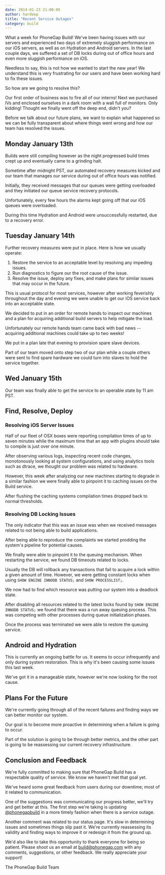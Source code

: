 ```yaml
---
date: 2014-01-23 21:00:05
author: hardeep
title: "Recent Service Outages"
category: build
---
```


What a week for PhoneGap Build! We've been having issues with our servers and experienced two days of extremely sluggish performance on our iOS servers, as well as on Hydration and Android servers. In the last couple days, we suffered a set of DB locks during out of office hours and even more sluggish performance on iOS.

Needless to say, this is not how we wanted to start the new year! We understand this is very frustrating for our users and have been working hard to fix these issues. 

So how are we going to resolve this?

Our first order of business was to fire all of our interns! Next we purchased IVs and enclosed ourselves in a dark room with a wall full of monitors. Only kidding! Thought we finally went off the deep end, didn't you?

Before we talk about our future plans, we want to explain what happened so we can be fully transparent about where things went wrong and how our team has resolved the issues.
<!-- end-slug -->

## Monday January 13th

Builds were still compiling however as the night progressed build times crept up and eventually came to a grinding halt.

Sometime after midnight PST, our automated recovery measures kicked and our team that manages our service during out of office hours was notified.

Initially, they received messages that our queues were getting overloaded and they initiated our queue service recovery protocols.

Unfortunately, every few hours the alarms kept going off that our iOS queues were overloaded.

During this time Hydration and Android were unsuccessfully restarted, due to a recovery error.

## Tuesday January 14th

Further recovery measures were put in place. Here is how we usually operate:

1. Restore the service to an acceptable level by resolving any impeding issues.
2. Run diagnostics to figure our the root cause of the issue.
3. Resolve the issue, deploy any fixes, and make plans for similar issues that may occur in the future.

This is usual protocol for most services, however after working feverishly throughout the day and evening we were unable to get our iOS service back into an acceptable state.

We decided to put in an order for remote hands to inspect our machines and a plan for acquiring additional build servers to help mitigate the load.

Unfortunately our remote hands team came back with bad news -- acquiring additional machines could take up to two weeks!

We put in a plan late that evening to provision spare slave devices.

Part of our team moved onto step two of our plan while a couple others were sent to find spare hardware we could turn into slaves to hold the service together.

## Wed January 15th

Our team was finally able to get the service to an operable state by 11 am PST.

## Find, Resolve, Deploy

### Resolving iOS Server Issues

Half of our fleet of OSX boxes were reporting compilation times of up to seven minutes while the maximum time that an app with plugins should take to compile is just over one minute.

After observing various logs, inspecting recent code changes, monotonously looking at system configurations, and using analytics tools such as dtrace, we thought our problem was related to hardware.

However, this week after analyzing our new machines starting to degrade in a similar fashion we were finally able to pinpoint it to caching issues on the Build service.

After flushing the caching systems compilation times dropped back to normal thresholds.

### Resolving DB Locking Issues

The only indicator that this was an issue was when we received messages related to not being able to build applications.

After being able to reproduce the complaints we started prodding the system's pipeline for potential causes.

We finally were able to pinpoint it to the queuing mechanism. When restarting the service, we found DB timeouts related to locks.

Usually the DB will rollback any transactions that fail to acquire a lock within a given amount of time. However, we were getting constant locks when using `SHOW ENGINE INNODB STATUS;` and `SHOW PROCESSLIST;`.

We now had to find which resource was putting our system into a deadlock state.

After disabling all resources related to the latest locks found by `SHOW ENGINE INNODB STATUS;` we found that there was a run away queuing process. This was competing with other processes during queue initialization phases.

Once the process was terminated we were able to restore the queuing service.

## Android and Hydration

This is currently an ongoing battle for us. It seems to occur infrequently and only during system restoration. This is why it's been causing some issues this last week.

We've got it in a manageable state, however we're now looking for the root cause.

## Plans For the Future

We're currently going through all of the recent failures and finding ways we can better monitor our system.

Our goal is to become more proactive in determining when a failure is going to occur.

Part of the solution is going to be through better metrics, and the other part is going to be reassessing our current recovery infrastructure.

## Conclusion and Feedback

We're fully committed to making sure that PhoneGap Build has a respectable quality of service. We know we haven't met that goal yet.

We've heard some great feedback from users during our downtime; most of it related to communication.

One of the suggestions was communicating our progress better, we'll try and get better at this. The first step we're taking is updating [@phonegapbuild](https://twitter.com/phonegapbuild) in a more timely fashion when there is a service outage.

Another comment was related to our status page. It's slow in determining issues and sometimes things slip past it. We're currently reassessing its validity and finding ways to improve it or redesign it from the ground up.

We'd also like to take this opportunity to thank everyone for being so patient. Please shoot us an email at build@phonegap.com with any comments, suggestions, or other feedback. We really appreciate your support!

The PhoneGap Build Team
